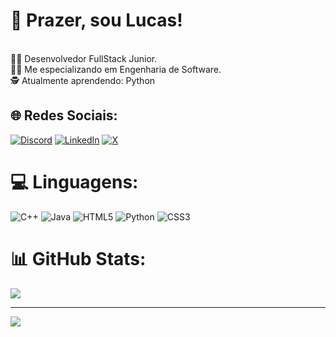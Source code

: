 # 💫 Prazer, sou Lucas!
<br>👨‍🔬 Desenvolvedor FullStack Junior.<br>👨‍🔧 Me especializando em Engenharia de Software.<br>🕵️ Atualmente aprendendo: Python


## 🌐 Redes Sociais:
[![Discord](https://img.shields.io/badge/Discord-%237289DA.svg?logo=discord&logoColor=white)](https://discord.gg/discord.com/users/338856974374666241) [![LinkedIn](https://img.shields.io/badge/LinkedIn-%230077B5.svg?logo=linkedin&logoColor=white)](https://linkedin.com/in/www.linkedin.com/in/lucas-carvalho-de-oliveira-057a64265/) [![X](https://img.shields.io/badge/X-black.svg?logo=X&logoColor=white)](https://x.com/https://x.com/suikkj_) 

# 💻 Linguagens:
![C++](https://img.shields.io/badge/c++-%2300599C.svg?style=for-the-badge&logo=c%2B%2B&logoColor=white) ![Java](https://img.shields.io/badge/java-%23ED8B00.svg?style=for-the-badge&logo=openjdk&logoColor=white) ![HTML5](https://img.shields.io/badge/html5-%23E34F26.svg?style=for-the-badge&logo=html5&logoColor=white) ![Python](https://img.shields.io/badge/python-3670A0?style=for-the-badge&logo=python&logoColor=ffdd54) ![CSS3](https://img.shields.io/badge/css3-%231572B6.svg?style=for-the-badge&logo=css3&logoColor=white)
# 📊 GitHub Stats:
![](https://github-readme-stats.vercel.app/api?username=suikkj&theme=gruvbox&hide_border=false&include_all_commits=false&count_private=false)<br/>

---
[![](https://visitcount.itsvg.in/api?id=suikkj&icon=1&color=2)](https://visitcount.itsvg.in)

<!-- Proudly created with GPRM ( https://gprm.itsvg.in ) -->
